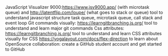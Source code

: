 JavaScript Visualizer 9000:https://www.jsv9000.app/ (with microtask queue)  and http://latentflip.com/loupe/ (what goes to stack or queue)
  tool to understand javascript structure task queue, microtask queue, call stack and event loop
Git commands visually: https://learngitbranching.js.org/
  tool to understand and learn major git commands
Css attributes: https://learngitbranching.js.org/
  tool to understand and learn CSS attributes visually
for CSS https://yogalayout.com/docs/flex-direction
to learn about OpenSource collaboration: create a GitHub student account and get started to GitHub
